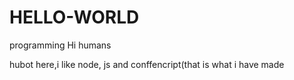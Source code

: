 # HELLO-WORLD
programming
Hi humans

hubot here,i like node, js and conffencript(that is what i have made
